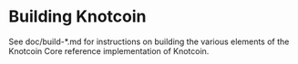 Building Knotcoin
================

See doc/build-*.md for instructions on building the various
elements of the Knotcoin Core reference implementation of Knotcoin.
